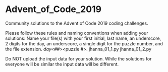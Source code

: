 # Advent_of_Code_2019
Community solutions to the Advent of Code 2019 coding challenges.


Please follow these rules and naming conventions when adding your solutions:
Name your file(s) with your first initial, last name, an underscore, 2 digits for the day, an underscore, a single digit for the puzzle number, and the file extension.
  <first initial><last name>_day<##>_<puzzle #>.<ext>
  jhanna_01_1.py
  jhanna_01_2.py
  
Do NOT upload the input data for your solution. While the solutions for everyone will be similar the input data will be different.
